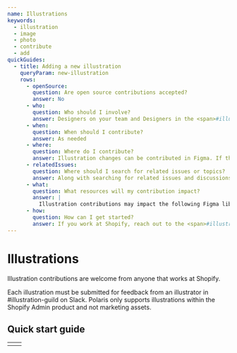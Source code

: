 ```yaml
---
name: Illustrations
keywords:
  - illustration
  - image
  - photo
  - contribute
  - add
quickGuides:
  - title: Adding a new illustration
    queryParam: new-illustration
    rows:
      - openSource:
        question: Are open source contributions accepted?
        answer: No
      - who:
        question: Who should I involve?
        answer: Designers on your team and Designers in the <span>#illustration-guild in Slack</span>
      - when:
        question: When should I contribute?
        answer: As needed
      - where:
        question: Where do I contribute?
        answer: Illustration changes can be contributed in Figma. If the illustration is part of a component, code and documentation changes can be contributed in the <a href="https://github.com/Shopify/polaris">Shopify/polaris</a> GitHub repo.
      - relatedIssues:
        question: Where should I search for related issues or topics?
        answer: Along with searching for related issues and discussions in the <a href="https://github.com/Shopify/polaris">Shopify/polaris</a> GitHub repo, you should search in Shopify's internal wiki and Google Drive.
      - what:
        question: What resources will my contribution impact?
        answer: |
          Illustration contributions may impact the following Figma libraries: Polaris UI Kit, Illustration Library, Illustration Colors Library, and or Product Illustration Guidelines
      - how:
        question: How can I get started?
        answer: If you work at Shopify, reach out to the <span>#illustration-guild in Slack</span>
---
```


# Illustrations

Illustration contributions are welcome from anyone that works at Shopify.

Each illustration must be submitted for feedback from an illustrator in #illustration-guild on Slack. Polaris only supports illustrations within the Shopify Admin product and not marketing assets.

## Quick start guide

<!--

This is a placeholder table, quick start guides render here. You can find and edit quick guide content in the metadata (front matter) at the top of this file. The placeholder table is here so the Markdown component that parses these files places the QuickStartGuide component here (see components/Markdown.tsx).

-->

|     |     |
| --- | --- |
|     |     |
